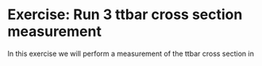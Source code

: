 # Exercise: Run 3 ttbar cross section measurement

In this exercise we will perform a measurement of the ttbar cross section in

